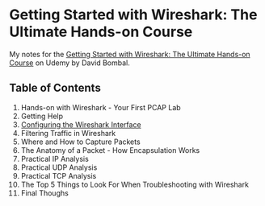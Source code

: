 # Getting Started with Wireshark: The Ultimate Hands-on Course

My notes for the [Getting Started with Wireshark: The Ultimate Hands-on Course](https://www.udemy.com/course/wireshark-ultimate-hands-on-course/) on Udemy by David Bombal.

## Table of Contents

1. Hands-on with Wireshark - Your First PCAP Lab
2. Getting Help
3. [Configuring the Wireshark Interface](./03-configuring-the-wireshark-interface/)
4. Filtering Traffic in Wireshark
5. Where and How to Capture Packets
6. The Anatomy of a Packet - How Encapsulation Works
7. Practical IP Analysis
8. Practical UDP Analysis
9. Practical TCP Analysis
10. The Top 5 Things to Look For When Troubleshooting with Wireshark
11. Final Thoughs
